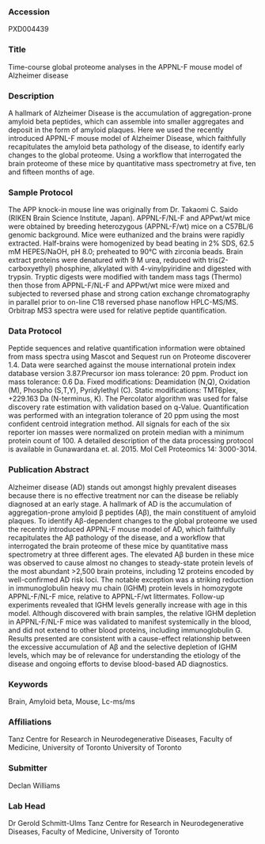 ### Accession
PXD004439

### Title
Time-course global proteome analyses in the APPNL-F mouse model of Alzheimer disease

### Description
A hallmark of Alzheimer Disease is the accumulation of aggregation-prone amyloid beta peptides, which can assemble into smaller aggregates and deposit in the form of amyloid plaques. Here we used the recently introduced APPNL-F mouse model of Alzheimer Disease, which faithfully recapitulates the amyloid beta pathology of the disease, to identify early changes to the global proteome. Using a workflow that interrogated the brain proteome of these mice by quantitative mass spectrometry at five, ten and fifteen months of age.

### Sample Protocol
The APP knock-in mouse line was originally from Dr. Takaomi C. Saido (RIKEN Brain Science Institute, Japan). APPNL-F/NL-F and APPwt/wt mice were obtained by breeding heterozygous (APPNL-F/wt) mice on a C57BL/6 genomic background. Mice were euthanized and the brains were rapidly extracted. Half-brains were homogenized by bead beating in 2% SDS, 62.5 mM HEPES/NaOH, pH 8.0; preheated to 90°C with zirconia beads. Brain extract proteins were denatured with 9 M urea, reduced with tris(2-carboxyethyl) phosphine, alkylated with 4-vinylpyiridine and digested with trypsin.  Tryptic digests were modified with tandem mass tags (Thermo) then those from APPNL-F/NL-F and APPwt/wt mice were mixed and subjected to reversed phase and strong cation exchange chromatography in parallel prior to on-line C18 reversed phase nanoflow HPLC-MS/MS.  Orbitrap MS3 spectra were used for relative peptide quantification.

### Data Protocol
Peptide sequences and relative quantification information were obtained from mass spectra using Mascot and Sequest run on Proteome discoverer 1.4. Data were searched against the mouse international protein index database version 3.87.Precursor ion mass tolerance: 20 ppm. Product ion mass tolerance: 0.6 Da. Fixed modifications: Deamidation (N,Q), Oxidation (M), Phospho (S,T,Y), Pyridylethyl (C). Static modifications: TMT6plex, +229.163 Da (N-terminus, K). The Percolator algorithm was used for false discovery rate estimation with validation based on q-Value. Quantification was performed with an integration tolerance of 20 ppm using the most confident centroid integration method.  All signals for each of the six reporter ion masses were normalized on protein median with a minimum protein count of 100.  A detailed description of the data processing protocol is available in Gunawardana et. al. 2015. Mol Cell Proteomics 14: 3000-3014.

### Publication Abstract
Alzheimer disease (AD) stands out amongst highly prevalent diseases because there is no effective treatment nor can the disease be reliably diagnosed at an early stage. A hallmark of AD is the accumulation of aggregation-prone amyloid &#x3b2; peptides (A&#x3b2;), the main constituent of amyloid plaques. To identify A&#x3b2;-dependent changes to the global proteome we used the recently introduced APPNL-F mouse model of AD, which faithfully recapitulates the A&#x3b2; pathology of the disease, and a workflow that interrogated the brain proteome of these mice by quantitative mass spectrometry at three different ages. The elevated A&#x3b2; burden in these mice was observed to cause almost no changes to steady-state protein levels of the most abundant &gt;2,500 brain proteins, including 12 proteins encoded by well-confirmed AD risk loci. The notable exception was a striking reduction in immunoglobulin heavy mu chain (IGHM) protein levels in homozygote APPNL-F/NL-F mice, relative to APPNL-F/wt littermates. Follow-up experiments revealed that IGHM levels generally increase with age in this model. Although discovered with brain samples, the relative IGHM depletion in APPNL-F/NL-F mice was validated to manifest systemically in the blood, and did not extend to other blood proteins, including immunoglobulin G. Results presented are consistent with a cause-effect relationship between the excessive accumulation of A&#x3b2; and the selective depletion of IGHM levels, which may be of relevance for understanding the etiology of the disease and ongoing efforts to devise blood-based AD diagnostics.

### Keywords
Brain, Amyloid beta, Mouse, Lc-ms/ms

### Affiliations
Tanz Centre for Research in Neurodegenerative Diseases, Faculty of Medicine, University of Toronto
University of Toronto

### Submitter
Declan Williams

### Lab Head
Dr Gerold Schmitt-Ulms
Tanz Centre for Research in Neurodegenerative Diseases, Faculty of Medicine, University of Toronto


